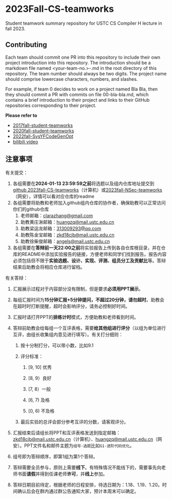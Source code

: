 # 2023Fall-CS-teamworks
Student teamwork summary repository for USTC CS Compiler H lecture in fall 2023.

## Contributing
Each team should commit one PR into this repository to include their own project introduction into this repository. The introduction should be a markdown file named <your-team-no.>-<your-proj-name>.md in the root directory of this repository. The team number should always be two digits. The project name should comprise lowercase characters, numbers, and slashes.

For example, if team 0 decides to work on a project named Bla Bla, then they should commit a PR with commits on file 00-bla-bla.md, which contains a brief introduction to their project and links to their GitHub repositories corresponding to their project.

**Please refer to**
- [2017fall-student-teamworks](https://github.com/ustc-compiler/2017fall-student-teamworks)
- [2020fall-student-teamworks](https://gitee.com/s4plus/llvm-ustc-proj/blob/master/log/202012.md)
- [2022fall-SysYFCodeGenOpt](https://cscourse.ustc.edu.cn/vdir/Gitlab/seijiang/codegenopt-lab)
- [bilibili video](https://space.bilibili.com/273391839/channel/series)

## 注意事项

有关提交：

1. 各组需要在**2024-01-13 23:59:59之前**将选题以及组内仓库地址提交到[github 2023fall-CS-teamworks](https://github.com/ustc-compiler/2023fall-CS-teamworks)（计算机）或[2023fall-NSec-teamworks](https://github.com/ustc-compiler/2023fall-NSec-teamworks)（网安），详情可以看对应仓库的readme
2. 各组需要将助教和老师加入github组内仓库的协作者，确保助教可以正常访问你们的github仓库
   1. 老师邮箱：clarazhang@gmail.com
   2. 助教黄庄湫邮箱：huangzq@mail.ustc.edu.cn
   3. 助教梁运龙邮箱：313009293@qq.com
   4. 助教陈金宝邮箱：zkd18cjb@mail.ustc.edu.cn
   5. 助教徐柴俊邮箱：angels@mail.ustc.edu.cn
3. 各组需要在**答辩前一天22:00之前**将实验报告上传到各自仓库根目录，并在仓库的README中添加实验报告的链接，方便老师和同学们找到报告。报告内容必须包括但不限于**实验选题、设计、实现、评测、组员分工及贡献比**等。答辩结束后助教会将相应仓库进行留档。

有关答辩：

1. 汇报展示过程对于内容部分没有限制，但是要求**必须用PPT展示**。

2. 每组汇报时间为**15分钟汇报+5分钟提问，不超过20分钟，请勿超时**。助教会在超时时打断提醒，超时会影响评分，请务必控制好时间。

3. 汇报时请打开PPT的**排练计时**模式，方便助教和老师看到时间。

4. 答辩前助教会给每组一个互评表格，需要**给其他组进行评分**（以组为单位进行互评，由组长收集组内意见进行填写）。有关打分细则：
	1. 按十分制打分，可以带小数，比如9.1
   
	2. 评分标准：
   
		1. [9, 10] 优秀
   
		2. [8, 9）良好
   
		3. [7, 8）一般
   
		4. [6, 7)  及格
   
		5. [0, 6)  不及格
   
	3. 最后实验的总评会部分参考互评的分数，请客观评分。
	
5. 汇报结束后请组长将PPT和互评表格发送到指定邮箱：zkd18cjb@mail.ustc.edu.cn（计算机）、huangzq@mail.ustc.edu.cn（网安）。PPT文件名和邮件主题为`组号-选题`比如`G1-进阶代码优化`。

6. 组号即为答辩顺序，即第1组为第1个答辩。

7. 答辩需要全员参与，原则上需要**线下**。有特殊情况不能线下的，需要事先向老师书面**请假**并得到任课老师**许可**，并**线上**参加。

8. 答辩日期目前待定，根据老师的日程安排，待选日期为：1.18、1.19、1.20。时间确认后会在群内通过群公告通知大家，预计本周末可以确定。
